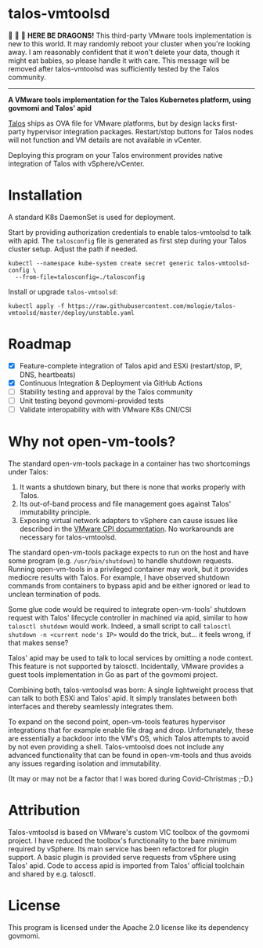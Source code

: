 # talos-vmtoolsd

🐉 🐉 🐉 **HERE BE DRAGONS!** This third-party VMware tools implementation is new to this world. It may randomly reboot your cluster when you're looking away. I am reasonably confident that it won't delete your data, though it might eat babies, so please handle it with care. This message will be removed after talos-vmtoolsd was sufficiently tested by the Talos community.

<hr/>

**A VMware tools implementation for the Talos Kubernetes platform, using govmomi and Talos' apid**

[Talos](https://talos.dev/) ships as OVA file for VMware platforms, but by design lacks first-party hypervisor integration packages. Restart/stop buttons for Talos nodes will not function and VM details are not available in vCenter.

Deploying this program on your Talos environment provides native integration of Talos with vSphere/vCenter.

# Installation

A standard K8s DaemonSet is used for deployment.

Start by providing authorization credentials to enable talos-vmtoolsd to talk with apid. The `talosconfig` file is generated as first step during your Talos cluster setup. Adjust the path if needed.

```
kubectl --namespace kube-system create secret generic talos-vmtoolsd-config \
  --from-file=talosconfig=./talosconfig
```

Install or upgrade `talos-vmtoolsd`:

```
kubectl apply -f https://raw.githubusercontent.com/mologie/talos-vmtoolsd/master/deploy/unstable.yaml
```

# Roadmap

* [x] Feature-complete integration of Talos apid and ESXi (restart/stop, IP, DNS, heartbeats)
* [x] Continuous Integration & Deployment via GitHub Actions
* [ ] Stability testing and approval by the Talos community
* [ ] Unit testing beyond govmomi-provided tests
* [ ] Validate interopability with with VMware K8s CNI/CSI

# Why not open-vm-tools?

The standard open-vm-tools package in a container has two shortcomings under Talos:

1. It wants a shutdown binary, but there is none that works properly with Talos.
2. Its out-of-band process and file management goes against Talos' immutability principle.
3. Exposing virtual network adapters to vSphere can cause issues like described in the [VMware CPI documentation](https://cloud-provider-vsphere.sigs.k8s.io/known_issues.html). No workarounds are necessary for talos-vmtoolsd.

The standard open-vm-tools package expects to run on the host and have some program (e.g. `/usr/bin/shutdown`) to handle shutdown requests. Running open-vm-tools in a privileged container may work, but it provides mediocre results with Talos. For example, I have observed shutdown commands from containers to bypass apid and be either ignored or lead to unclean termination of pods.

Some glue code would be required to integrate open-vm-tools' shutdown request with Talos' lifecycle controller in machined via apid, similar to how `talosctl shutdown` would work. Indeed, a small script to call `talosctl shutdown -n <current node's IP>` would do the trick, but... it feels wrong, if that makes sense?

Talos' apid may be used to talk to local services by omitting a node context. This feature is not supported by talosctl. Incidentally, VMware provides a guest tools implementation in Go as part of the govmomi project.

Combining both, talos-vmtoolsd was born: A single lightweight process that can talk to both ESXi and Talos' apid. It simply translates between both interfaces and thereby seamlessly integrates them.

To expand on the second point, open-vm-tools features hypervisor integrations that for example enable file drag and drop. Unfortunately, these are essentially a backdoor into the VM's OS, which Talos attempts to avoid by not even providing a shell. Talos-vmtoolsd does not include any advanced functionality that can be found in open-vm-tools and thus avoids any issues regarding isolation and immutability.

(It may or may not be a factor that I was bored during Covid-Christmas ;-D.)

# Attribution

Talos-vmtoolsd is based on VMware's custom VIC toolbox of the govmomi project. I have reduced the toolbox's functionality to the bare minimum required by vSphere. Its main service has been refactored for plugin support. A basic plugin is provided serve requests from vSphere using Talos' apid. Code to access apid is imported from Talos' official toolchain and shared by e.g. talosctl.

# License

This program is licensed under the Apache 2.0 license like its dependency govmomi.
